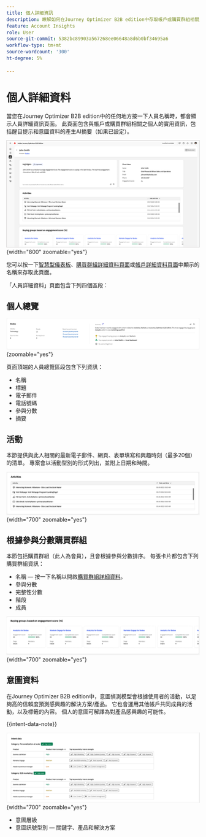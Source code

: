 ```yaml
---
title: 個人詳細資訊
description: 瞭解如何在Journey Optimizer B2B edition中存取帳戶或購買群組相關人員的詳細資訊和創作AI摘要。
feature: Account Insights
role: User
source-git-commit: 5382bc89903a567268ee06648a8d6b0bf34695a6
workflow-type: tm+mt
source-wordcount: '300'
ht-degree: 5%

---
```


# 個人詳細資料

當您在Journey Optimizer B2B edition中的任何地方按一下人員名稱時，都會顯示人員詳細資訊頁面。 此頁面包含與帳戶或購買群組相關之個人的實用資訊，包括醒目提示和意圖資料的產生AI摘要（如果已設定）。<!-- There are also [actions](#person-actions) that you can execute for the person. -->

![個人詳細資料頁面](./assets/person-details-page.png){width="800" zoomable="yes"}

您可以按一下[智慧型儀表板](../dashboards/intelligent-dashboard.md)、[購買群組詳細資料頁面](../buying-groups/buying-group-details.md)或[帳戶詳細資料頁面](./account-details.md)中顯示的名稱來存取此頁面。

「人員詳細資料」頁面包含下列四個區段：

## 個人總覽

![個人總覽](./assets/details-page-account-overview.png){zoomable="yes"}

頁面頂端的人員總覽區段包含下列資訊：

* 名稱
* 標題
* 電子郵件
* 電話號碼
* 參與分數
* 摘要

## 活動

本節提供與此人相關的最新電子郵件、網頁、表單填寫和興趣時刻（最多20個）的清單。 專案會以活動型別的形式列出，並附上日期和時間。

![活動 — 個人詳細資料](./assets/person-details-activities.png){width="700" zoomable="yes"}

## 根據參與分數購買群組

本節包括購買群組（此人為會員），且會根據參與分數排序。 每張卡片都包含下列購買群組資訊：

* 名稱 — 按一下名稱以開啟[購買群組詳細資料](../buying-groups/buying-group-details.md)。
* 參與分數
* 完整性分數
* 階段
* 成員

![根據參與度購買群組 — 個人詳細資料](./assets/person-details-buying-groups-engagement.png){width="700" zoomable="yes"}

## 意圖資料

在Journey Optimizer B2B edition中，意圖偵測模型會根據使用者的活動，以足夠高的信賴度預測感興趣的解決方案/產品。 它也會運用其他帳戶共同成員的活動，以及標籤的內容。 個人的意圖可解譯為對產品感興趣的可能性。

{{intent-data-note}}

![意圖資料 — 個人詳細資料](./assets/intent-data-panel.png){width="700" zoomable="yes"}

* 意圖層級
* 意圖訊號型別 — 關鍵字、產品和解決方案

<!-- ## Person actions -->
